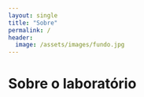 ```yaml
---
layout: single
title: "Sobre"
permalink: /
header:
  image: /assets/images/fundo.jpg
---
```


# Sobre o laboratório 
